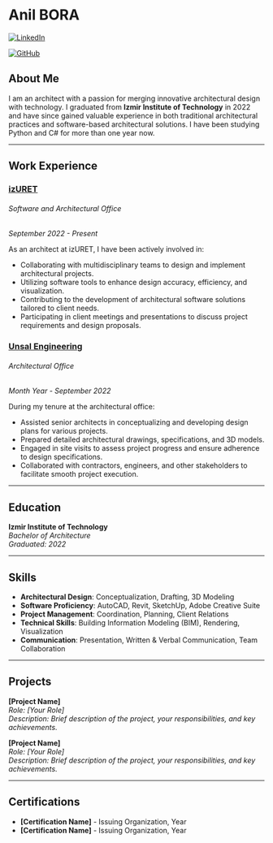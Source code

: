 # Anil BORA

[![LinkedIn](https://img.shields.io/badge/-LinkedIn-blue?style=flat-square&logo=linkedin&logoColor=white&link=https://www.linkedin.com/in/anilbora/)](https://www.linkedin.com/in/anilbora/)

[![GitHub](https://img.shields.io/badge/-GitHub-black?style=flat-square&logo=github&logoColor=white&link=https://github.com/anilbora/)](https://github.com/anlbora/)

## About Me

I am an architect with a passion for merging innovative architectural design with technology. I graduated from **Izmir Institute of Technology** in 2022 and have since gained valuable experience in both traditional architectural practices and software-based architectural solutions. I have been studying Python and C# for more than one year now.

---

## Work Experience

### [**izURET**](https://www.izuret.com/)
###### Software and Architectural Office
*September 2022 - Present*

As an architect at izURET, I have been actively involved in:

- Collaborating with multidisciplinary teams to design and implement architectural projects.
- Utilizing software tools to enhance design accuracy, efficiency, and visualization.
- Contributing to the development of architectural software solutions tailored to client needs.
- Participating in client meetings and presentations to discuss project requirements and design proposals.
### [Unsal Engineering](https://www.unsal.com.tr/)
###### Architectural Office
*Month Year - September 2022*

During my tenure at the architectural office:

- Assisted senior architects in conceptualizing and developing design plans for various projects.
- Prepared detailed architectural drawings, specifications, and 3D models.
- Engaged in site visits to assess project progress and ensure adherence to design specifications.
- Collaborated with contractors, engineers, and other stakeholders to facilitate smooth project execution.

---

## Education

**Izmir Institute of Technology**  
*Bachelor of Architecture*  
*Graduated: 2022*

---

## Skills

- **Architectural Design**: Conceptualization, Drafting, 3D Modeling
- **Software Proficiency**: AutoCAD, Revit, SketchUp, Adobe Creative Suite
- **Project Management**: Coordination, Planning, Client Relations
- **Technical Skills**: Building Information Modeling (BIM), Rendering, Visualization
- **Communication**: Presentation, Written & Verbal Communication, Team Collaboration

---

## Projects

**[Project Name]**  
*Role: [Your Role]*  
*Description: Brief description of the project, your responsibilities, and key achievements.*

**[Project Name]**  
*Role: [Your Role]*  
*Description: Brief description of the project, your responsibilities, and key achievements.*

---

## Certifications

- **[Certification Name]** - Issuing Organization, Year
- **[Certification Name]** - Issuing Organization, Year
